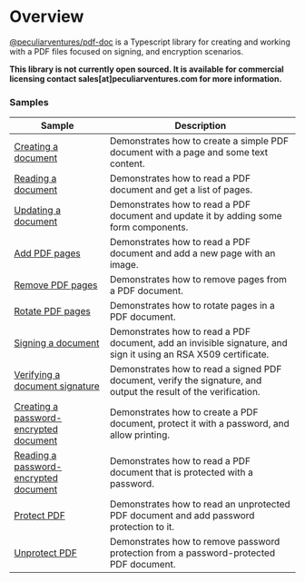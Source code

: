 # Overview

[@peculiarventures/pdf-doc](https://github.com/PeculiarVentures/pdf/pkgs/npm/pdf-doc) is a Typescript library for creating and working with a PDF files focused on signing, and encryption scenarios.

**This library is not currently open sourced. It is available for commercial licensing contact sales[at]peculiarventures.com for more information.**


### Samples


| Sample             |	Description                              |
|--------------------|-------------------------------------------|
| [Creating a document](create.ts) | Demonstrates how to create a simple PDF document with a page and some text content. |
| [Reading a document](read.ts) | Demonstrates how to read a PDF document and get a list of pages. |
| [Updating a document](update.ts) | Demonstrates how to read a PDF document and update it by adding some form components. |
| [Add PDF pages](page_add.ts) | Demonstrates how to read a PDF document and add a new page with an image. |
| [Remove PDF pages](page_remove.ts) | Demonstrates how to remove pages from a PDF document. |
| [Rotate PDF pages](page_rotate.ts) | Demonstrates how to rotate pages in a PDF document. |
| [Signing a document](sign.ts) | Demonstrates how to read a PDF document, add an invisible signature, and sign it using an RSA X509 certificate. |
| [Verifying a document signature](verify.ts) | Demonstrates how to read a signed PDF document, verify the signature, and output the result of the verification. |
| [Creating a password-encrypted document](create_password.ts) | Demonstrates how to create a PDF document, protect it with a password, and allow printing. |
| [Reading a password-encrypted document](read_password.ts) | Demonstrates how to read a PDF document that is protected with a password. |
| [Protect PDF](add_password.ts) | Demonstrates how to read an unprotected PDF document and add password protection to it. |
| [Unprotect PDF](remove_password.ts) | Demonstrates how to remove password protection from a password-protected PDF document. |


<!-- 
| [Creating a certificate encrypted document](create_cert.ts) |  |
| [Reading a certificate encrypted document](read_cert.ts) |  |
| [Splitting a document](split.ts) |  |
| [Merging a document](merge.ts) |  |
| [Enumerating form field value](form_enum.ts) |  |
| [Setting form field values](form_update.ts) |  |
| [Add watermark](watermark.ts) |  | 
-->
